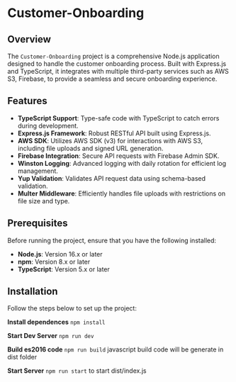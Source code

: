 # Customer-Onboarding

## Overview

The `Customer-Onboarding` project is a comprehensive Node.js application designed to handle the customer onboarding process. Built with Express.js and TypeScript, it integrates with multiple third-party services such as AWS S3, Firebase, to provide a seamless and secure onboarding experience.

## Features

- **TypeScript Support**: Type-safe code with TypeScript to catch errors during development.
- **Express.js Framework**: Robust RESTful API built using Express.js.
- **AWS SDK**: Utilizes AWS SDK (v3) for interactions with AWS S3, including file uploads and signed URL generation.
- **Firebase Integration**: Secure API requests with Firebase Admin SDK.
- **Winston Logging**: Advanced logging with daily rotation for efficient log management.
- **Yup Validation**: Validates API request data using schema-based validation.
- **Multer Middleware**: Efficiently handles file uploads with restrictions on file size and type.

## Prerequisites

Before running the project, ensure that you have the following installed:

- **Node.js**: Version 16.x or later
- **npm**: Version 8.x or later
- **TypeScript**: Version 5.x or later

## Installation

Follow the steps below to set up the project:

**Install dependences**
`npm install`

**Start Dev Server**
`npm run dev`

**Build es2016 code**
`npm run build`
javascript build code will be generate in dist folder

**Start Server**
`npm run start`
to start dist/index.js
